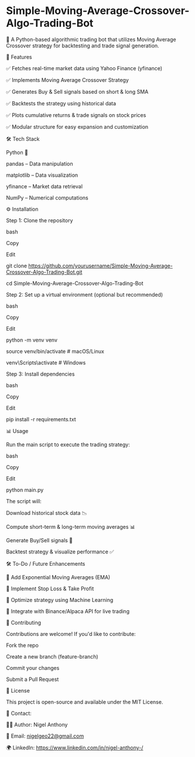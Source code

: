 # Simple-Moving-Average-Crossover-Algo-Trading-Bot

🚀 A Python-based algorithmic trading bot that utilizes Moving Average Crossover strategy for backtesting and trade signal generation.

📌 Features

✅ Fetches real-time market data using Yahoo Finance (yfinance)

✅ Implements Moving Average Crossover Strategy

✅ Generates Buy & Sell signals based on short & long SMA

✅ Backtests the strategy using historical data

✅ Plots cumulative returns & trade signals on stock prices

✅ Modular structure for easy expansion and customization

🛠️ Tech Stack

Python 🐍

pandas – Data manipulation

matplotlib – Data visualization

yfinance – Market data retrieval

NumPy – Numerical computations

⚙️ Installation

Step 1: Clone the repository

bash

Copy

Edit

git clone https://github.com/yourusername/Simple-Moving-Average-Crossover-Algo-Trading-Bot.git

cd Simple-Moving-Average-Crossover-Algo-Trading-Bot

Step 2: Set up a virtual environment (optional but recommended)

bash

Copy

Edit

python -m venv venv

source venv/bin/activate  # macOS/Linux

venv\Scripts\activate  # Windows

Step 3: Install dependencies

bash

Copy

Edit

pip install -r requirements.txt

📊 Usage

Run the main script to execute the trading strategy:

bash

Copy

Edit

python main.py

The script will:

Download historical stock data 📉

Compute short-term & long-term moving averages 📊

Generate Buy/Sell signals 🔄

Backtest strategy & visualize performance ✅


🛠️ To-Do / Future Enhancements

🚀 Add Exponential Moving Averages (EMA)

🚀 Implement Stop Loss & Take Profit

🚀 Optimize strategy using Machine Learning

🚀 Integrate with Binance/Alpaca API for live trading

🤝 Contributing

Contributions are welcome! If you'd like to contribute:

Fork the repo

Create a new branch (feature-branch)

Commit your changes

Submit a Pull Request

📜 License

This project is open-source and available under the MIT License.

📩 Contact:

👨‍💻 Author: Nigel Anthony

📧 Email: nigelgeo22@gmail.com

🌍 LinkedIn: https://www.linkedin.com/in/nigel-anthony-/
